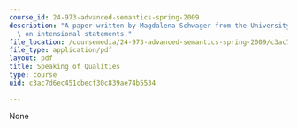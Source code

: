 ```yaml
---
course_id: 24-973-advanced-semantics-spring-2009
description: "A paper written by Magdalena Schwager from the University of G\xF6ttingen\
  \ on intensional statements."
file_location: /coursemedia/24-973-advanced-semantics-spring-2009/c3ac7d6ec451cbecf30c839ae74b5534_MIT24_973s09_read01.pdf
file_type: application/pdf
layout: pdf
title: Speaking of Qualities
type: course
uid: c3ac7d6ec451cbecf30c839ae74b5534

---
```

None
